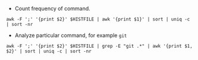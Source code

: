 - Count frequency of command.

```shell
awk -F ';' '{print $2}' $HISTFILE | awk '{print $1}' | sort | uniq -c | sort -nr
```

- Analyze particular command, for example `git`

```shell
awk -F ';' '{print $2}' $HISTFILE | grep -E "git .*" | awk '{print $1, $2}' | sort | uniq -c | sort -nr
```
